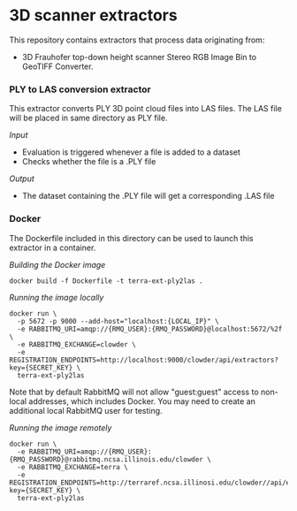 # 3D scanner extractors

This repository contains extractors that process data originating from:
- 3D Frauhofer top-down height scanner
Stereo RGB Image Bin to GeoTIFF Converter.


### PLY to LAS conversion extractor
This extractor converts PLY 3D point cloud files into LAS files. The LAS file will be placed in same directory as PLY file.

_Input_

  - Evaluation is triggered whenever a file is added to a dataset
  - Checks whether the file is a .PLY file
  
_Output_

  - The dataset containing the .PLY file will get a corresponding .LAS file

### Docker
The Dockerfile included in this directory can be used to launch this extractor in a container.

_Building the Docker image_
```
docker build -f Dockerfile -t terra-ext-ply2las .
```

_Running the image locally_
```
docker run \
  -p 5672 -p 9000 --add-host="localhost:{LOCAL_IP}" \
  -e RABBITMQ_URI=amqp://{RMQ_USER}:{RMQ_PASSWORD}@localhost:5672/%2f \
  -e RABBITMQ_EXCHANGE=clowder \
  -e REGISTRATION_ENDPOINTS=http://localhost:9000/clowder/api/extractors?key={SECRET_KEY} \
  terra-ext-ply2las
```
Note that by default RabbitMQ will not allow "guest:guest" access to non-local addresses, which includes Docker. You may need to create an additional local RabbitMQ user for testing.

_Running the image remotely_
```
docker run \
  -e RABBITMQ_URI=amqp://{RMQ_USER}:{RMQ_PASSWORD}@rabbitmq.ncsa.illinois.edu/clowder \
  -e RABBITMQ_EXCHANGE=terra \
  -e REGISTRATION_ENDPOINTS=http://terraref.ncsa.illinosi.edu/clowder//api/extractors?key={SECRET_KEY} \
  terra-ext-ply2las
```
